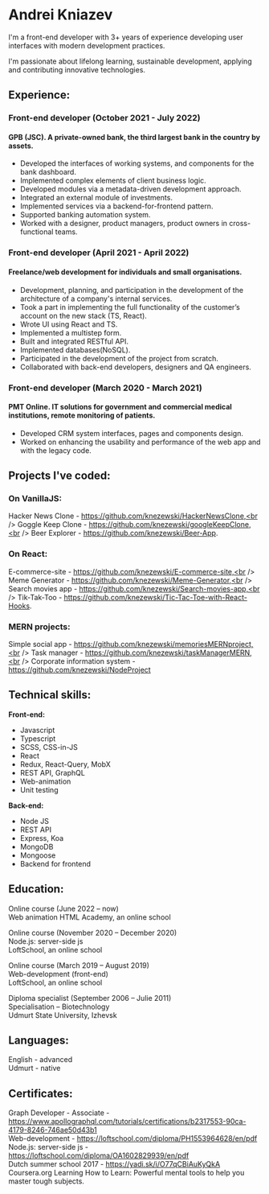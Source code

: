 # Andrei Kniazev
I'm a front-end developer with 3+ years of experience developing user interfaces with modern development practices.

I'm passionate about lifelong learning, sustainable development, applying and contributing innovative technologies.

## Experience:
### Front-end developer                                                                                    (October 2021 - July 2022)

#### GPB (JSC). A private-owned bank, the third largest bank in the country by assets.

* Developed the interfaces of working systems, and components for the bank dashboard.
* Implemented complex elements of client business logic.
* Developed modules via a metadata-driven development approach.
* Integrated an external module of investments. 
* Implemented services via a backend-for-frontend pattern.
* Supported banking automation system.
* Worked with a designer, product managers, product owners in cross-functional teams.

### Front-end developer                                                                                        (April 2021 - April 2022)
#### Freelance/web development for individuals and small organisations.

* Development, planning, and participation in the development of the architecture of a company's internal services.
* Took a part in implementing the full functionality of the customer’s account on the new stack (TS, React).
* Wrote UI using React and TS.
* Implemented a multistep form.
* Built and integrated RESTful API.
* Implemented databases(NoSQL).
* Participated in the development of the project from scratch.
* Collaborated with  back-end developers, designers and  QA engineers.

### Front-end developer                                                                                  (March 2020 - March 2021)

#### PMT Online. IT solutions for government and commercial medical institutions, remote monitoring of patients.
* Developed CRM system interfaces, pages and components design.
* Worked on enhancing the usability and performance of the web app and with the legacy code.


## Projects I've coded:
### On VanillaJS:

Hacker News Clone - https://github.com/knezewski/HackerNewsClone,<br />
Goggle Keep Clone - https://github.com/knezewski/googleKeepClone,<br />
Beer Explorer - https://github.com/knezewski/Beer-App.

### On React:
E-commerce-site - https://github.com/knezewski/E-commerce-site,<br />
Meme Generator - https://github.com/knezewski/Meme-Generator,<br />
Search movies app - https://github.com/knezewski/Search-movies-app,<br />
Tik-Tak-Too - https://github.com/knezewski/Tic-Tac-Toe-with-React-Hooks.

### MERN projects:
Simple social app - https://github.com/knezewski/memoriesMERNproject,<br />
Task manager - https://github.com/knezewski/taskManagerMERN,<br />
Corporate information system - https://github.com/knezewski/NodeProject

## Technical skills:

**Front-end:**                           
* Javascript 
* Typescript
* SCSS, CSS-in-JS
* React
* Redux, React-Query, MobX
* REST API, GraphQL
* Web-animation
* Unit testing

**Back-end:**
* Node JS
* REST API
* Express, Koa
* MongoDB
* Mongoose
* Backend for frontend


## Education:
Online course                                                                                	(June 2022 – now) <br />
Web animation
HTML Academy, an online school         

Online course                                                                               (November 2020 – December 2020) <br />
Node.js:  server-side js  
LoftSchool, an online school

Online course                                                                                            (March 2019 – August 2019) <br />
Web-development (front-end)                                                                         
LoftSchool, an online school

Diploma specialist                                                                                (September 2006 – Julie 2011) <br />
Specialisation – Biotechnology  <br /> 
Udmurt State University, Izhevsk


## Languages: 

English - advanced<br />
Udmurt - native

## Certificates:                                                                                                                                        

Graph Developer - Associate - https://www.apollographql.com/tutorials/certifications/b2317553-90ca-4179-8246-746ae50d43b1<br />
Web-development  -  https://loftschool.com/diploma/PH1553964628/en/pdf<br />
Node.js:  server-side js  - https://loftschool.com/diploma/OA1602829939/en/pdf<br />
Dutch summer school 2017 - https://yadi.sk/i/O77qCBiAuKyQkA<br />
Coursera.org Learning How to Learn: Powerful mental tools to help you master tough subjects.
